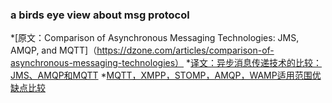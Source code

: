 
### a birds eye view about msg protocol 

 *[原文：Comparison of Asynchronous Messaging Technologies: JMS, AMQP, and MQTT]（https://dzone.com/articles/comparison-of-asynchronous-messaging-technologies）
 *[译文：异步消息传递技术的比较：JMS、AMQP和MQTT](https://blog.csdn.net/qq_19004627/article/details/79802685)
 *[MQTT，XMPP，STOMP，AMQP，WAMP适用范围优缺点比较](ps://blog.csdn.net/happytofly/article/details/80123057)
